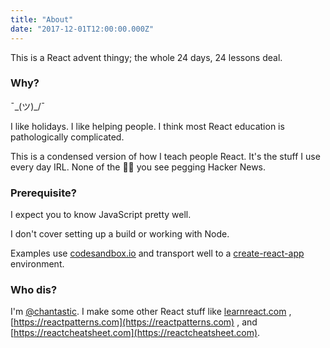 ```yaml
---
title: "About"
date: "2017-12-01T12:00:00.000Z"
---
```


<div class="measure">
This is a React advent thingy; the whole 24 days, 24 lessons deal.

### Why?

¯\_(ツ)_/¯

I like holidays.
I like helping people.
I think most React education is pathologically complicated.

This is a condensed version of how I teach people React. It's the stuff I use every day IRL. None of the 🐴💩 you see pegging Hacker News.

### Prerequisite?

I expect you to know JavaScript pretty well.

I don't cover setting up a build or working with Node.

Examples use [codesandbox.io](https://codesandbox.io/) and transport well to a
[create-react-app](https://github.com/facebookincubator/create-react-app)
environment.

### Who dis?

I'm [@chantastic](https://twitter.com/chantastic). I make some other React stuff
like [learnreact.com](https://learnreact.com) ,
[https://reactpatterns.com](https://reactpatterns.com) , and
[https://reactcheatsheet.com](https://reactcheatsheet.com).

</div>
